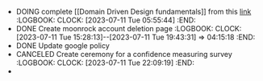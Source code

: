 - DOING complete [[Domain Driven Design fundamentals]] from this [link](https://www.pluralsight.com/courses/fundamentals-domain-driven-design)
  :LOGBOOK:
  CLOCK: [2023-07-11 Tue 05:55:44]
  :END:
- DONE Create moonrock account deletion page
  :LOGBOOK:
  CLOCK: [2023-07-11 Tue 15:28:13]--[2023-07-11 Tue 19:43:31] =>  04:15:18
  :END:
- DONE Update google policy
- CANCELED Create ceremony for a confidence measuring survey
  :LOGBOOK:
  CLOCK: [2023-07-11 Tue 22:09:19]
  :END:
-